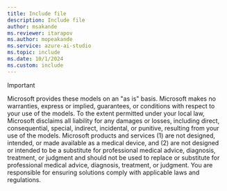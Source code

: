 ```yaml
---
title: Include file
description: Include file
author: msakande
ms.reviewer: itarapov
ms.author: mopeakande
ms.service: azure-ai-studio
ms.topic: include
ms.date: 10/1/2024
ms.custom: include
---
```


> [!IMPORTANT]
> Microsoft provides these models on an "as is" basis.  Microsoft makes no warranties, express or implied, guarantees, or conditions with respect to your use of the models. To the extent permitted under your local law, Microsoft disclaims all liability for any damages or losses, including direct, consequential, special, indirect, incidental, or punitive, resulting from your use of the models. Microsoft products and services (1) are not designed, intended, or made available as a medical device, and (2) are not designed or intended to be a substitute for professional medical advice, diagnosis, treatment, or judgment and should not be used to replace or substitute for professional medical advice, diagnosis, treatment, or judgment.  You are responsible for ensuring solutions comply with applicable laws and regulations.